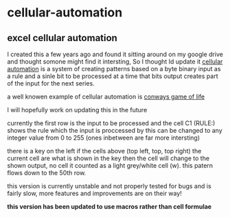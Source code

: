 # cellular-automation
## excel cellular automation 

I created this a few years ago and found it sitting around on my google drive and thought somone might find it intersting, So I thought Id update it
[cellular automation](https://en.wikipedia.org/wiki/Cellular_automaton) is a system of creating patterns based on a byte binary input as a rule and a sinle bit to be processed at a time
that bits output creates part of the input for the next series.

a well knowen example of cellular automation is [conways game of life](https://en.wikipedia.org/wiki/Conway%27s_Game_of_Life)

I will hopefully work on updating this in the future

currently the first row is the input to be processed and the cell C1 (RULE:) shows the rule which the input is proccessed by this can be changed to any integer value from 0 to 255 (ones inbetween are far more intersting)

there is a key on the left if the cells above (top left, top, top right) the current cell are what is shown in the key then the cell will change to the shown output, no cell it counted as a light grey/white cell (w). this patern flows down to the 50th row.

this version is currently unstable and not properly tested for bugs and is fairly slow, more features and improvements are on their way!

**this version has been updated to use macros rather than cell formulae**
